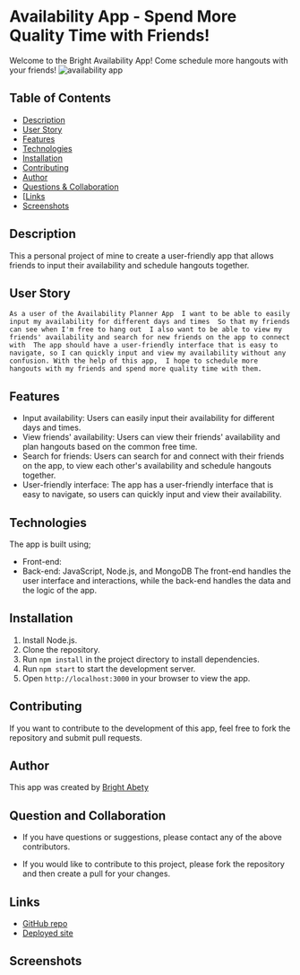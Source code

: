 # Availability App - Spend More Quality Time with Friends!
Welcome to the Bright Availability App! Come schedule more hangouts with your friends!
![availability app](https://user-images.githubusercontent.com/113262558/229004801-65821d09-808d-4b4c-b5d8-815126902040.png)


## Table of Contents

- [Description](#description)
- [User Story](#userstory)
- [Features](#features)
- [Technologies](#technologies)
- [Installation](#installation)
- [Contributing](#contributing)
- [Author](#author)
- [Questions & Collaboration](#questionscollaboration)
- [[Links](#links)
- [Screenshots](#screenshots)

## Description
This a personal project of mine to create a user-friendly app that allows friends to input their availability and schedule hangouts together.

## User Story
`As a user of the Availability Planner App 
I want to be able to easily input my availability for different days and times 
So that my friends can see when I'm free to hang out 
I also want to be able to view my friends' availability and search for new friends on the app to connect with 
The app should have a user-friendly interface that is easy to navigate, so I can quickly input and view my availability without any confusion. With the help of this app, 
I hope to schedule more hangouts with my friends and spend more quality time with them. `

## Features

- Input availability: Users can easily input their availability for different days and times.
- View friends' availability: Users can view their friends' availability and plan hangouts based on the common free time.
- Search for friends: Users can search for and connect with their friends on the app, to view each other's availability and schedule hangouts together.
- User-friendly interface: The app has a user-friendly interface that is easy to navigate, so users can quickly input and view their availability.

## Technologies

The app is built using;
- Front-end: 
- Back-end: JavaScript, Node.js, and MongoDB
The front-end handles the user interface and interactions, while the back-end handles the data and the logic of the app.

## Installation

1. Install Node.js.
2. Clone the repository.
3. Run `npm install` in the project directory to install dependencies.
4. Run `npm start` to start the development server.
5. Open `http://localhost:3000` in your browser to view the app.

## Contributing

If you want to contribute to the development of this app, feel free to fork the repository and submit pull requests.

## Author

This app was created by [Bright Abety](https://github.com/kagebright)

## Question and Collaboration
- If you have questions or suggestions, please contact any of the above contributors.

- If you would like to contribute to this project, please fork the repository and then create a pull for your changes.

## Links

- [GitHub repo](https://github.com/kagebright/Availability-app)
- [Deployed site]()

## Screenshots
